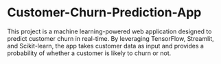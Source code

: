 # Customer-Churn-Prediction-App
This project is a machine learning-powered web application designed to predict customer churn in real-time. By leveraging TensorFlow, Streamlit, and Scikit-learn, the app takes customer data as input and provides a probability of whether a customer is likely to churn or not.
